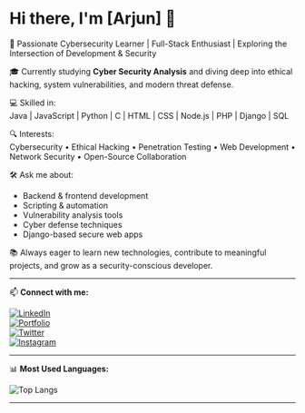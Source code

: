 # Hi there, I'm [Arjun] 👋

🚀 Passionate Cybersecurity Learner | Full-Stack Enthusiast | Exploring the Intersection of Development & Security

🎓 Currently studying **Cyber Security Analysis** and diving deep into ethical hacking, system vulnerabilities, and modern threat defense.

💻 Skilled in:  
Java | JavaScript | Python | C | HTML | CSS | Node.js | PHP | Django | SQL

🔍 Interests:  
Cybersecurity • Ethical Hacking • Penetration Testing • Web Development • Network Security • Open-Source Collaboration

🛠️ Ask me about:
- Backend & frontend development
- Scripting & automation
- Vulnerability analysis tools
- Cyber defense techniques
- Django-based secure web apps

📚 Always eager to learn new technologies, contribute to meaningful projects, and grow as a security-conscious developer.

---

📫 **Connect with me:**

[![LinkedIn](https://img.shields.io/badge/LinkedIn-blue?logo=linkedin)](https://linkedin.com/in/arjun-raj-671569371)  
[![Portfolio](https://img.shields.io/badge/Portfolio-Visit-orange?logo=github)](https://yourportfolio.github.io)  
[![Twitter](https://img.shields.io/badge/Twitter-Connect-blue?logo=twitter)](https://x.com/itsarjunx)  
[![Instagram](https://img.shields.io/badge/Instagram-Follow-pink?logo=instagram)](https://instagram.com/__.arjun__aju__)  

---

📊 **Most Used Languages:**

![Top Langs](https://github-readme-stats.vercel.app/api/top-langs/?username=yourusername&layout=compact&theme=tokyonight)

---
